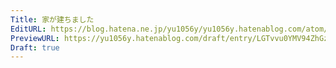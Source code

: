```yaml
---
Title: 家が建ちました
EditURL: https://blog.hatena.ne.jp/yu1056y/yu1056y.hatenablog.com/atom/entry/6802418398335156918
PreviewURL: https://yu1056y.hatenablog.com/draft/entry/LGTvvu0YMV94ZhGzXuMkpdKxE6A
Draft: true
---
```


